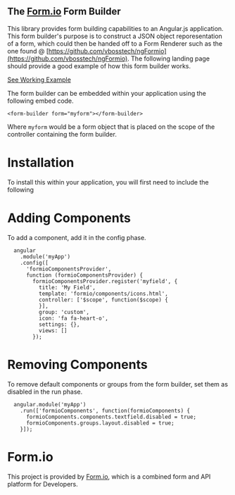 The [Form.io](https://form.io) Form Builder
--------------------------------
This library provides form building capabilities to an Angular.js application. This form builder's purpose is to 
construct a JSON object reporesentation of a form, which could then be handed off to a Form Renderer such as the one
found @ [https://github.com/vbosstech/ngFormio](https://github.com/vbosstech/ngFormio).  The following landing page should
provide a good example of how this form builder works.

[See Working Example](http://codepen.io/travist/full/xVyMjo/)

The form builder can be embedded within your application using the following embed code.

```
<form-builder form="myform"></form-builder>
```

Where ```myform``` would be a form object that is placed on the scope of the controller containing the form builder.

Installation
================
To install this within your application, you will first need to include the following 


Adding Components
=================
To add a component, add it in the config phase.

```
  angular
    .module('myApp')
    .config([
      'formioComponentsProvider',
      function (formioComponentsProvider) {
        formioComponentsProvider.register('myfield', {
          title: 'My Field',
          template: 'formio/components/icons.html',
          controller: ['$scope', function($scope) {
          }],
          group: 'custom',
          icon: 'fa fa-heart-o',
          settings: {},
          views: []
        });
```
Removing Components
===================
To remove default components or groups from the form builder, set them as disabled in the run phase.

```
  angular.module('myApp')
    .run(['formioComponents', function(formioComponents) {
      formioComponents.components.textfield.disabled = true;
      formioComponents.groups.layout.disabled = true;
    }]);
```

Form.io
==============
This project is provided by [Form.io](https://form.io), which is a combined form and API platform for Developers.
